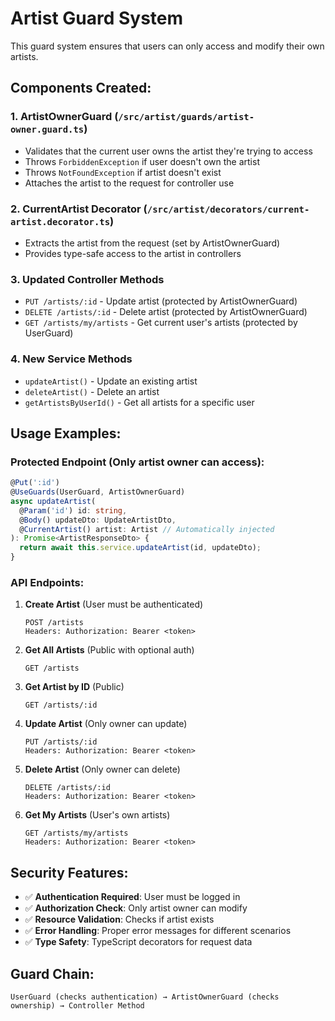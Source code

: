 # Artist Guard System

This guard system ensures that users can only access and modify their own artists.

## Components Created:

### 1. **ArtistOwnerGuard** (`/src/artist/guards/artist-owner.guard.ts`)
- Validates that the current user owns the artist they're trying to access
- Throws `ForbiddenException` if user doesn't own the artist
- Throws `NotFoundException` if artist doesn't exist
- Attaches the artist to the request for controller use

### 2. **CurrentArtist Decorator** (`/src/artist/decorators/current-artist.decorator.ts`)
- Extracts the artist from the request (set by ArtistOwnerGuard)
- Provides type-safe access to the artist in controllers

### 3. **Updated Controller Methods**
- `PUT /artists/:id` - Update artist (protected by ArtistOwnerGuard)
- `DELETE /artists/:id` - Delete artist (protected by ArtistOwnerGuard)
- `GET /artists/my/artists` - Get current user's artists (protected by UserGuard)

### 4. **New Service Methods**
- `updateArtist()` - Update an existing artist
- `deleteArtist()` - Delete an artist
- `getArtistsByUserId()` - Get all artists for a specific user

## Usage Examples:

### Protected Endpoint (Only artist owner can access):
```typescript
@Put(':id')
@UseGuards(UserGuard, ArtistOwnerGuard)
async updateArtist(
  @Param('id') id: string,
  @Body() updateDto: UpdateArtistDto,
  @CurrentArtist() artist: Artist // Automatically injected
): Promise<ArtistResponseDto> {
  return await this.service.updateArtist(id, updateDto);
}
```

### API Endpoints:

1. **Create Artist** (User must be authenticated)
   ```
   POST /artists
   Headers: Authorization: Bearer <token>
   ```

2. **Get All Artists** (Public with optional auth)
   ```
   GET /artists
   ```

3. **Get Artist by ID** (Public)
   ```
   GET /artists/:id
   ```

4. **Update Artist** (Only owner can update)
   ```
   PUT /artists/:id
   Headers: Authorization: Bearer <token>
   ```

5. **Delete Artist** (Only owner can delete)
   ```
   DELETE /artists/:id
   Headers: Authorization: Bearer <token>
   ```

6. **Get My Artists** (User's own artists)
   ```
   GET /artists/my/artists
   Headers: Authorization: Bearer <token>
   ```

## Security Features:

- ✅ **Authentication Required**: User must be logged in
- ✅ **Authorization Check**: Only artist owner can modify
- ✅ **Resource Validation**: Checks if artist exists
- ✅ **Error Handling**: Proper error messages for different scenarios
- ✅ **Type Safety**: TypeScript decorators for request data

## Guard Chain:
```
UserGuard (checks authentication) → ArtistOwnerGuard (checks ownership) → Controller Method
```
